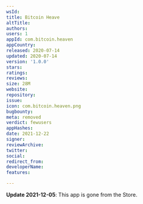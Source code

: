 ```yaml
---
wsId: 
title: Bitcoin Heave
altTitle: 
authors: 
users: 1
appId: com.bitcoin.heaven
appCountry: 
released: 2020-07-14
updated: 2020-07-14
version: '1.0.0'
stars: 
ratings: 
reviews: 
size: 28M
website: 
repository: 
issue: 
icon: com.bitcoin.heaven.png
bugbounty: 
meta: removed
verdict: fewusers
appHashes: 
date: 2021-12-22
signer: 
reviewArchive: 
twitter: 
social: 
redirect_from: 
developerName: 
features: 

---
```


**Update 2021-12-05**: This app is gone from the Store.


